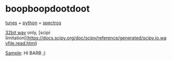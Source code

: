 # boopboopdootdoot
[tunes](https://github.com/mrpotatocode/boopboopdootdoot/blob/main/wav/12.%20Star%20Song.IMG.wav) + [python](https://github.com/mrpotatocode/boopboopdootdoot/blob/main/any-spec.ipynb) = [spectros](https://en.wikipedia.org/wiki/Spectrogram)

[32bit wav](https://www.sounddevices.com/32-bit-float-files-explained/) only, [scipi limitation[(https://docs.scipy.org/doc/scipy/reference/generated/scipy.io.wavfile.read.html)

[Sample](https://github.com/mrpotatocode/boopboopdootdoot/blob/main/img/12.%20Star%20Song.IMG.wav.png): HI BARB ;) 
